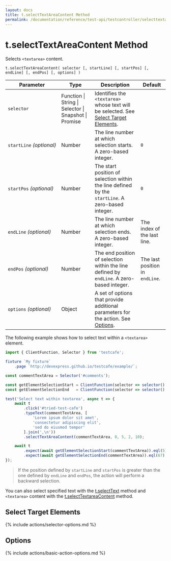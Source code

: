 ```yaml
---
layout: docs
title: t.selectTextAreaContent Method
permalink: /documentation/reference/test-api/testcontroller/selecttextareacontent.html
---
```

# t.selectTextAreaContent Method

Selects `<textarea>` content.

```text
t.selectTextAreaContent( selector [, startLine] [, startPos] [, endLine] [, endPos] [, options] )
```

Parameter  | Type                                              | Description                                                                                                                                   | Default
---------- | ------------------------------------------------- | --------------------------------------------------------------------------------------------------------------------------------------------- | -------
`selector` | Function &#124; String &#124; Selector &#124; Snapshot &#124; Promise | Identifies the `<textarea>` whose text will be selected. See [Select Target Elements](#select-target-elements).
`startLine`&#160;*(optional)* | Number                                            | The line number at which selection starts. A zero-based integer.                                                           | `0`
`startPos`&#160;*(optional)*  | Number                                            | The start position of selection within the line defined by the `startLine`. A zero-based integer.                          | `0`
`endLine`&#160;*(optional)*   | Number                                            | The line number at which selection ends. A zero-based integer.                                                             | The index of the last line.
`endPos`&#160;*(optional)*    | Number                                            | The end position of selection within the line defined by `endLine`. A zero-based integer.                                  | The last position in `endLine`.
`options`&#160;*(optional)*  | Object                                            | A set of options that provide additional parameters for the action. See [Options](#options).

The following example shows how to select text within a `<textarea>` element.

```js
import { ClientFunction, Selector } from 'testcafe';

fixture `My fixture`
    .page `http://devexpress.github.io/testcafe/example/`;

const commentTextArea = Selector('#comments');

const getElementSelectionStart = ClientFunction(selector => selector().selectionStart);
const getElementSelectionEnd   = ClientFunction(selector => selector().selectionEnd);

test('Select text within textarea', async t => {
    await t
        .click('#tried-test-cafe')
        .typeText(commentTextArea, [
            'Lorem ipsum dolor sit amet',
            'consectetur adipiscing elit',
            'sed do eiusmod tempor'
        ].join(',\n'))
        .selectTextAreaContent(commentTextArea, 0, 5, 2, 10);

    await t
        .expect(await getElementSelectionStart(commentTextArea)).eql(5)
        .expect(await getElementSelectionEnd(commentTextArea)).eql(67);
});
```

> If the position defined by `startLine` and `startPos` is greater than the one defined
> by `endLine` and `endPos`, the action will perform a backward selection.

You can also select specified text with the [t.selectText](selecttext.md) method and `<textarea>` content with the [t.selectTextareaContent](selecttextareacontent.md) method.

## Select Target Elements

{% include actions/selector-options.md %}

## Options

{% include actions/basic-action-options.md %}
